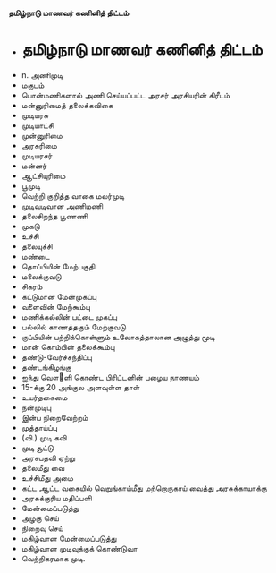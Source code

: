 **தமிழ்நாடு மாணவர் கணினித் திட்டம்**
- # தமிழ்நாடு மாணவர் கணினித் திட்டம்
- n. அணிமுடி
- மகுடம்
- பொன்மணிகளால் அணி செய்யப்பட்ட அரசர் அரசியரின் கிரீடம்
- மன்னுரிமைத் தலைக்கவிகை
- முடியரசு
- முடியாட்சி
- முன்னுரிமை
- அரசுரிமை
- முடியரசர்
- மன்னர்
- ஆட்சியுரிமை
- பூமுடி
- வெற்றி குறித்த வாகை மலர்முடி
- முடிவடிவான அணிமணி
- தலைசிறந்த பூணணி
- முகடு
- உச்சி
- தலையுச்சி
- மண்டை
- தொப்பியின் மேற்பகுதி
- மலைக்குவடு
- சிகரம்
- கட்டுமான மேன்முகப்பு
- வளைவின் மேற்கூம்பு
- மணிக்கல்லின் பட்டை முகப்பு
- பல்லில் காணத்தகும் மேற்குவடு
- குப்பியின் பற்றிக்கொள்ளும் உலோகத்தாலான அழுத்து மூடி
- மான் கொம்பின் தலைக்கூம்பு
- தண்டு-வேர்ச்சந்திப்பு
- தண்டங்கிழங்கு
- ஐந்து வௌ஢ளி கொண்ட பிரிட்டனின் பழைய நாணயம்
- 15-க்கு 20 அங்குல அளவுள்ள தாள்
- உயர்தகைமை
- நன்முடிபு
- இன்ப நிறைவேற்றம்
- முத்தாய்ப்பு
- (வி.) முடி கவி
- முடி சூட்டு
- அரசபதவி ஏற்று
- தலைமீது வை
- உச்சிமீது அமை
- கட்ட ஆட்ட வகையில் வெறுங்காய்மீது மற்றொருகாய் வைத்து அரசுக்காயாக்கு
- அரசுக்குரிய மதிப்பளி
- மேன்மைப்படுத்து
- அழகு செய்
- நிறைவு செய்
- மகிழ்வான மேன்மைப்படுத்து
- மகிழ்வான முடிவுக்குக் கொண்டுவா
- வெற்றிகரமாக முடி.

